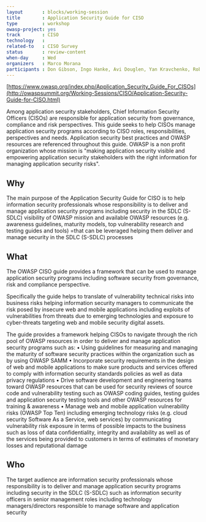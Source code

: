 ```yaml
---
layout       : blocks/working-session
title        : Application Security Guide for CISO
type         : workshop
owasp-project: yes
track        : CISO
technology   :
related-to   : CISO Survey
status       : review-content
when-day     : Wed
organizers   : Marco Morana
participants : Don Gibson, Ingo Hanke, Avi Douglen, Yan Kravchenko, Robert Morschel
---
```


[https://www.owasp.org/index.php/Application_Security_Guide_For_CISOs](http://owaspsummit.org/Working-Sessions/CISO/Application-Security-Guide-for-CISO.html)

Among application security stakeholders, Chief Information Security Officers (CISOs) are responsible for application security from governance, compliance and risk perspectives. This guide seeks to help CISOs manage application security programs according to CISO roles, responsibilities, perspectives and needs. Application security best practices and OWASP resources are referenced throughout this guide. OWASP is a non profit organization whose mission is "making application security visible and empowering application security stakeholders with the right information for managing application security risks".

## Why

The main purpose of the Application Security Guide for CISO is to help information security professionals whose responsibility is to deliver and manage application security programs including security in the SDLC (S-SDLC) visibility of OWASP mission and available OWASP resources (e.g. awareness guidelines, maturity models, top vulnerability research and testing guides and tools) =that can be leveraged helping them deliver and manage security in the SDLC (S-SDLC) processes

## What

The OWASP CISO guide provides a framework that can be used to manage application security programs including software security from governance, risk and compliance perspective.

Specifically the guide helps to translate of vulnerability technical risks into business risks helping information security managers to communicate the risk posed by insecure web and mobile applications including exploits of vulnerabilities from threats due to emerging technologies and exposure to cyber-threats targeting web and mobile security digital assets.

The guide provides a framework helping CISOs to navigate through the rich pool of OWASP resources in order to deliver and manage application security programs such as:
•	Using guidelines for measuring and managing the maturity of software security practices within the organization such as by using OWASP SAMM
•	Incorporate security requirements in the design of web and mobile applications to make sure products and services offered to comply with information security standards policies as well as data privacy regulations
•	Drive software development and engineering teams toward OWASP resources that can be used for security reviews of source code and vulnerability testing such as OWASP coding guides, testing guides and application security testing tools and other OWASP resources for training & awareness 
•	Manage web and mobile application vulnerability risks (OWASP Top Ten) including emerging technology risks (e.g. cloud security Software As a Service, web services) by communicating vulnerability risk exposure in terms of possible impacts to the business such as loss of data confidentiality, integrity and availability as well as of the services being provided to customers in terms of estimates of monetary losses and reputational damage

## Who

The target audience are information security professionals whose responsibility is to deliver and manage application security programs including security in the SDLC (S-SDLC) such as information security officers in senior management roles including technology managers/directors responsible to manage software and application security
